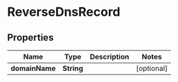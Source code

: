 # ReverseDnsRecord

## Properties
Name | Type | Description | Notes
------------ | ------------- | ------------- | -------------
**domainName** | **String** |  |  [optional]
